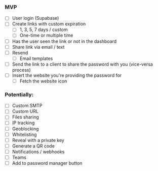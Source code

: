 ### MVP

-   [ ] User login (Supabase)
-   [ ] Create links with custom expiration
    -   [ ] 1, 3, 5, 7 days / custom
    -   [ ] One-time or multiple time
-   [ ] Has the user seen the link or not in the dashboard
-   [ ] Share link via email / text
-   [ ] Resend
    -   [ ] Email templates
-   [ ] Send the link to a client to share the password with you (vice-versa process)
-   [ ] Insert the website you're providing the password for
    -   [ ] Fetch the website icon

### Potentially:

-   [ ] Custom SMTP
-   [ ] Custom URL
-   [ ] Files sharing
-   [ ] IP tracking
-   [ ] Geoblocking
-   [ ] Whitelisting
-   [ ] Reveal with a private key
-   [ ] Generate a QR code
-   [ ] Notifications / webhooks
-   [ ] Teams
-   [ ] Add to password manager button
